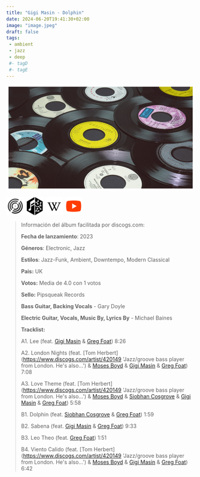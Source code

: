 ```yaml
---
title: "Gigi Masin - Dolphin"
date: 2024-06-20T19:41:30+02:00
image: "image.jpeg"
draft: false
tags:
 - ambient
 - jazz
 - deep
 #- tagD
 #- tagE
---
```

![cover](image.jpeg (Gigi-Masin - Dolphin))
 
[![discogs](../links/svg/discogs.png (discogs))](https://www.discogs.com/master/3136266)
[![musicbrainz](../links/svg/musicbrainz.png (musicbrainz))](https://musicbrainz.org/release/d43f90d8-93f1-4bb9-a541-964518cca9cd)
[![wikipedia](../links/svg/wikipedia.png (wikipedia))](error)
[![youtube](../links/svg/youtube.png (youtube))](https://www.youtube.com/playlist?list=PLSBBquzanOT1OcjixarbxtzOZArWVcNWE)
 
<!-- [![bandcamp](../links/svg/bandcamp.png (bandcamp))]() -->
<!-- [![lastfm](../links/svg/lastfm.png (lastfm))]() -->
<!-- [![spotify](../links/svg/spotify.png (putify))]() -->
 
> Información del álbum facilitada por discogs.com:
> 
> **Fecha de lanzamiento**: 2023
> 
> **Géneros**: Electronic, Jazz
> 
> **Estilos**: Jazz-Funk, Ambient, Downtempo, Modern Classical
> 
> **Pais:** UK
> 
> **Votos:** Media de 4.0 con 1 votos
> 
> **Sello:** Pipsqueak Records
> 
> **Bass Guitar, Backing Vocals** - Gary Doyle
> 
> **Electric Guitar, Vocals, Music By, Lyrics By** - Michael Baines
> 
> 
> 
> **Tracklist:**
> 
>   A1. Lee 
> (feat. [Gigi Masin](https://www.discogs.com/artist/491206 'Italian musician. Born: 24 October 1955 in...') & [Greg Foat](https://www.discogs.com/artist/2228280 'British jazz pianist, composer and arranger, founded...'))   8:26
> 
>   A2. London Nights 
> (feat. [Tom Herbert](https://www.discogs.com/artist/420149 'Jazz/groove bass player from London. He's also...') & [Moses Boyd](https://www.discogs.com/artist/4316913 'British drummer, composer, producer, and electronic musician....') & [Gigi Masin](https://www.discogs.com/artist/491206 'Italian musician. Born: 24 October 1955 in...') & [Greg Foat](https://www.discogs.com/artist/2228280 'British jazz pianist, composer and arranger, founded...'))   7:08
> 
>   A3. Love Theme 
> (feat. [Tom Herbert](https://www.discogs.com/artist/420149 'Jazz/groove bass player from London. He's also...') & [Moses Boyd](https://www.discogs.com/artist/4316913 'British drummer, composer, producer, and electronic musician....') & [Siobhan Cosgrove](https://www.discogs.com/artist/9714685 '') & [Gigi Masin](https://www.discogs.com/artist/491206 'Italian musician. Born: 24 October 1955 in...') & [Greg Foat](https://www.discogs.com/artist/2228280 'British jazz pianist, composer and arranger, founded...'))   5:58
> 
>   B1. Dolphin 
> (feat. [Siobhan Cosgrove](https://www.discogs.com/artist/9714685 '') & [Greg Foat](https://www.discogs.com/artist/2228280 'British jazz pianist, composer and arranger, founded...'))   1:59
> 
>   B2. Sabena 
> (feat. [Gigi Masin](https://www.discogs.com/artist/491206 'Italian musician. Born: 24 October 1955 in...') & [Greg Foat](https://www.discogs.com/artist/2228280 'British jazz pianist, composer and arranger, founded...'))   9:33
> 
>   B3. Leo Theo 
> (feat. [Greg Foat](https://www.discogs.com/artist/2228280 'British jazz pianist, composer and arranger, founded...'))   1:51
> 
>   B4. Viento Calido 
> (feat. [Tom Herbert](https://www.discogs.com/artist/420149 'Jazz/groove bass player from London. He's also...') & [Moses Boyd](https://www.discogs.com/artist/4316913 'British drummer, composer, producer, and electronic musician....') & [Gigi Masin](https://www.discogs.com/artist/491206 'Italian musician. Born: 24 October 1955 in...') & [Greg Foat](https://www.discogs.com/artist/2228280 'British jazz pianist, composer and arranger, founded...'))   6:42
> 
